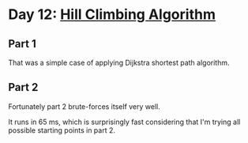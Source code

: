 # Day 12: [Hill Climbing Algorithm](https://adventofcode.com/2022/day/12)

## Part 1

That was a simple case of applying Dijkstra shortest path algorithm.

## Part 2

Fortunately part 2 brute-forces itself very well.

It runs in 65 ms, which is surprisingly fast considering that I'm trying all possible starting points in part 2.